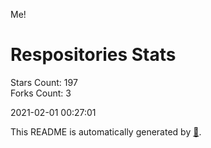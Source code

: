 Me!

# Respositories Stats
Stars Count: 197  
Forks Count: 3

2021-02-01 00:27:01  

This README is automatically generated by [🐰](https://github.com/rnitta/rnitta).
